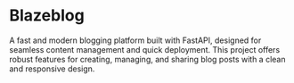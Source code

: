 # Blazeblog
A fast and modern blogging platform built with FastAPI, designed for seamless content management and quick deployment. This project offers robust features for creating, managing, and sharing blog posts with a clean and responsive design.
